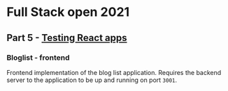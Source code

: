 # Full Stack open 2021

## Part 5 - [Testing React apps](https://fullstackopen.com/en/part5)

### Bloglist - frontend

Frontend implementation of the blog list application. Requires the backend server to the application to be up and running on port `3001`. 
